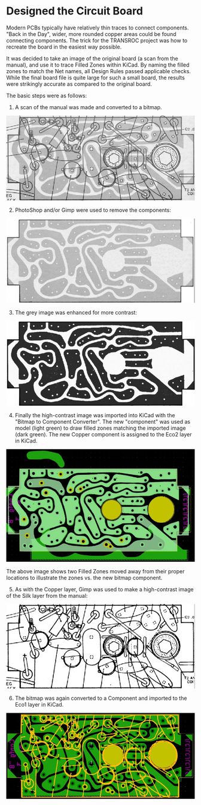 # Designed the Circuit Board

Modern PCBs typically have relatively thin traces to connect components.  "Back in the Day", wider, more rounded copper areas could be found connecting components.  The trick for the TRANSROC project was how to recreate the board in the easiest way possible.  

It was decided to take an image of the original board (a scan from the manual), and use it to trace Filled Zones within KiCad.  By naming the filled zones to match the Net names, all Design Rules passed applicable checks.  While the final board file is quite large for such a small board, the results were strikingly accurate as compared to the original board.

The basic steps were as follows:

1. A scan of the manual was made and converted to a bitmap.

<p align="center">
  <img src="images/board_scan_from_manual.jpg"/>
</p>

2. PhotoShop and/or Gimp were used to remove the components:

<p align="center">
  <img src="images/copper_only_image.jpg"/>
</p>

3. The grey image was enhanced for more contrast:

<p align="center">
  <img src="images/copper_enhanced.jpg"/>
</p>

4. Finally the high-contrast image was imported into KiCad with the "Bitmap to Component Converter".  The new "component" was used as model (light green) to draw filled zones matching the imported image (dark green). The new Copper component is assigned to the Eco2 layer in KiCad.

<p align="center">
  <img src="images/copper_overlay_from_manual.jpg"/>
</p>The above image shows two Filled Zones moved away from their proper locations to illustrate the zones vs. the new bitmap component.

<p></p>
&nbsp;
5. As with the Copper layer, Gimp was used to make a high-contrast image of the Silk layer from the manual:

<p align="center">
  <img src="images/silk_enhanced.jpg"/>
</p>

6. The bitmap was again converted to a Component and imported to the Eco1 layer in KiCad.

<p align="center">
  <img src="images/silk_in_kicad.jpg"/>
</p>

